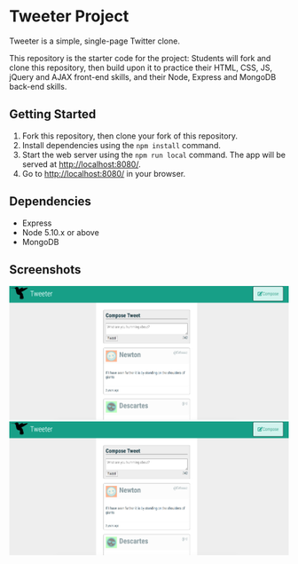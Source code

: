 # Tweeter Project

Tweeter is a simple, single-page Twitter clone.

This repository is the starter code for the project: Students will fork and clone this repository, then build upon it to practice their HTML, CSS, JS, jQuery and AJAX front-end skills, and their Node, Express and MongoDB back-end skills.

## Getting Started

1. Fork this repository, then clone your fork of this repository.
2. Install dependencies using the `npm install` command.
3. Start the web server using the `npm run local` command. The app will be served at <http://localhost:8080/>.
4. Go to <http://localhost:8080/> in your browser.

## Dependencies

- Express
- Node 5.10.x or above
- MongoDB

## Screenshots

!['Screenshot of main app'](https://github.com/LYunZhi/tweeter/blob/master/docs/tweet-main.png?raw=true)
!['Screenshot of when error comes up'](https://github.com/LYunZhi/tweeter/blob/master/docs/tweet-main.png?raw=true)